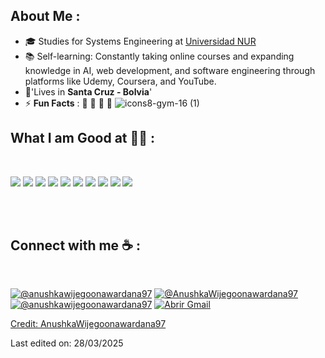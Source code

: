 

## About Me :
- 🎓 Studies for Systems Engineering at [Universidad NUR](https://www.nur.edu/)
- 📚 Self-learning: Constantly taking online courses and expanding knowledge in AI, web development, and software engineering through platforms like Udemy, Coursera, and YouTube.
- 🏡'Lives in **Santa Cruz - Bolvia**'
- ⚡ **Fun Facts** : 🍕 🏉 🎥 🚞 ![icons8-gym-16 (1)](https://github.com/user-attachments/assets/e9ac6850-db74-4625-a5b4-e30ef25ea649)





## What I am Good at 🧑‍💻 :

<br>

<img src="https://img.icons8.com/color/48/000000/html-5--v1.png"/> <img src="https://img.icons8.com/color/48/000000/css3.png"/>  <img src="https://img.icons8.com/color/48/000000/javascript--v1.png"/>
<img src="https://github.com/user-attachments/assets/d5acec3f-1af6-4342-80fe-92ff4f98a098"/> <img src="https://img.icons8.com/office/48/000000/react.png"/> 
<img src="https://img.icons8.com/color/48/000000/java-coffee-cup-logo--v1.png"/> 
<img src="https://github.com/user-attachments/assets/392a2bf7-0d51-455b-bd47-f13dc71ed27e"/>
<img src="https://icons.iconarchive.com/icons/aniket-suvarna/box-logo/48/bxl-spring-boot-icon.png">
<img src="https://img.icons8.com/fluency/48/000000/wordpress.png"/> <img src="https://img.icons8.com/color/48/000000/mysql-logo.png"/> 


<br>



<br>

## Connect with me ☕ :

<br>

[![@anushkawijegoonawardana97](https://img.icons8.com/fluency/48/000000/instagram-new.png "@anushkawijegoonawardana97")](https://www.instagram.com/ernestopazoliva/) [![@AnushkaWijegoonawardana97](https://img.icons8.com/fluency/48/000000/facebook.png "@AnushkaWijegoonawardana97")](https://www.facebook.com/profile.php?id=100008981370961) [![@anushkawijegoonawardana97](https://img.icons8.com/fluency/48/000000/linkedin.png "@anushkawijegoonawardana97")](https://www.linkedin.com/in/ernesto-paz-oliva-ab74a021a/) <a href="https://mail.google.com/mail/?view=cm&fs=1&to=ernestopazoliva@gmail.com" target="_blank">
    <img src="https://img.icons8.com/fluency/48/000000/apple-mail.png" alt="Abrir Gmail">



Credit: [AnushkaWijegoonawardana97](https://github.com/AnushkaWijegoonawardana97)

Last edited on: 28/03/2025
